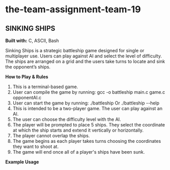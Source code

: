 # the-team-assignment-team-19

## SINKING SHIPS

**Built with:** C, ASCII, Bash

Sinking Ships is a strategic battleship game designed for single or multiplayer use. Users can play against AI and select the level of difficulty. The ships are arranged on a grid and the users take turns to locate and sink the opponent’s ships. 

**How to Play & Rules**
1. This is a terminal-based game. 
2. User can compile the game by running:
			gcc -o battleship main.c game.c opponentAI.c
3. User can start the game by running:
	./battleship
Or        ./battleship --help
4. This is intended to be a two-player game. The user can play against an AI.
5. The user can choose the difficulty level with the AI.
6. The player will be prompted to place 5 ships. They select the coordinate at which the ship starts and extend it vertically or horizontally.
7. The player cannot overlap the ships.
8. The game begins as each player takes turns choosing the coordinates they want to shoot at.
9. The game will end once all of a player's ships have been sunk.

**Example Usage**
